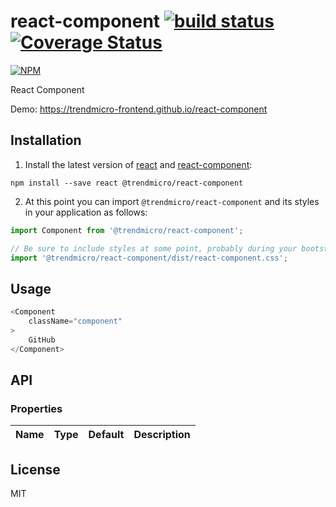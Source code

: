 # react-component [![build status](https://travis-ci.org/trendmicro-frontend/react-component.svg?branch=master)](https://travis-ci.org/trendmicro-frontend/react-component) [![Coverage Status](https://coveralls.io/repos/github/trendmicro-frontend/react-component/badge.svg?branch=master)](https://coveralls.io/github/trendmicro-frontend/react-component?branch=master)

[![NPM](https://nodei.co/npm/@trendmicro/react-component.png?downloads=true&stars=true)](https://nodei.co/npm/@trendmicro/react-component/)

React Component

Demo: https://trendmicro-frontend.github.io/react-component

## Installation

1. Install the latest version of [react](https://github.com/facebook/react) and [react-component](https://github.com/trendmicro-frontend/react-component):

  ```
  npm install --save react @trendmicro/react-component
  ```

2. At this point you can import `@trendmicro/react-component` and its styles in your application as follows:

  ```js
  import Component from '@trendmicro/react-component';

  // Be sure to include styles at some point, probably during your bootstraping
  import '@trendmicro/react-component/dist/react-component.css';
  ```

## Usage

```js
<Component
    className="component"
>
    GitHub
</Component>
```


## API

### Properties

Name | Type | Default | Description 
:--- | :--- | :------ | :----------

## License

MIT

